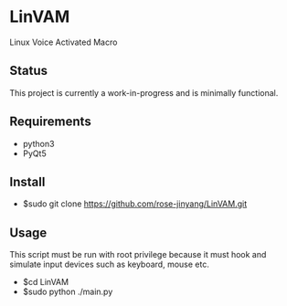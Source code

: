 # LinVAM
Linux Voice Activated Macro
## Status
This project is currently a work-in-progress and is minimally functional.
## Requirements
- python3
- PyQt5
## Install
- $sudo git clone https://github.com/rose-jinyang/LinVAM.git
## Usage
This script must be run with root privilege because it must hook and simulate input devices such as keyboard, mouse etc.
- $cd LinVAM
- $sudo python ./main.py

